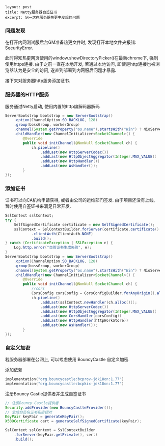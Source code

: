 ```
layout: post
title: Netty服务器自签证书
excerpt: 记一次在服务器热更中发现的问题
```

### 问题发现

在打开内网测试服后台GM准备热更文件时, 发现打开本地文件夹报错: SecurityError. 

此时得知热更网页使用的window.showDirectoryPicker()在最新chrome下, 强制使用https连接. 由于之前一直在本地开发, 若通过本地访问, 即使是http连接也被浏览器认为是安全的访问, 遂直到部署到内网服后问题才暴露.

接下来对服务器http服务添加证书.

### 服务器的HTTP服务

服务通过Netty启动, 使用内置的http编解码器解码

```java
ServerBootstrap bootstrap = new ServerBootstrap()
    .option(ChannelOption.SO_BACKLOG, 128)
    .group(bossGroup, workerGroup)
    .channel(System.getProperty("os.name").startsWith("Win") ? NioServerSocketChannel.class : EpollServerSocketChannel.class)
    .childHandler(new ChannelInitializer<SocketChannel>() {
        @Override
        public void initChannel(@NonNull SocketChannel ch) {
            ch.pipeline()
                .addLast(new HttpServerCodec())
                .addLast(new HttpObjectAggregator(Integer.MAX_VALUE))
                .addLast(new HttpHandler())
                .addLast(new WsHandler());
        }
});
```

### 添加证书

证书可以向CA机构申请获得, 或者由公司的运维部门签发. 由于项目还没有上线, 暂时使用自签证书来满足日常开发.

```java
SslContext sslContext;
try {
    SelfSignedCertificate certificate = new SelfSignedCertificate();
    sslContext = SslContextBuilder.forServer(certificate.certificate(), certificate.privateKey())
            .clientAuth(ClientAuth.NONE)
            .build();
} catch (CertificateException | SSLException e) {
    Log.http.error("自签证书生成失败", e);
}
ServerBootstrap bootstrap = new ServerBootstrap()
    .option(ChannelOption.SO_BACKLOG, 128)
    .group(bossGroup, workerGroup)
    .channel(System.getProperty("os.name").startsWith("Win") ? NioServerSocketChannel.class : EpollServerSocketChannel.class)
    .childHandler(new ChannelInitializer<SocketChannel>() {
        @Override
        public void initChannel(@NonNull SocketChannel ch) {
            //cors
            CorsConfig corsConfig = CorsConfigBuilder.forAnyOrigin().allowNullOrigin().allowCredentials().build();
            ch.pipeline()
                .addLast(sslContext.newHandler(ch.alloc()));
                .addLast(new HttpServerCodec())
                .addLast(new HttpObjectAggregator(Integer.MAX_VALUE))
                .addLast(new CorsHandler(corsConfig))
                .addLast(new HttpHandler(httpWorkStore))
                .addLast(new WsHandler());
        }
});
```

### 自定义加密

若服务器部署在公网上, 可以考虑使用 BouncyCastle 自定义加密.

添加依赖

```kotlin
implementation("org.bouncycastle:bcprov-jdk18on:1.77")
implementation("org.bouncycastle:bcpkix-jdk18on:1.77")
```

注册Bouncy Castle提供者并生成自签证书

```java
// 注册Bouncy Castle提供者
Security.addProvider(new BouncyCastleProvider());
// 生成自签名证书和密钥对
KeyPair keyPair = generateKeyPair();
X509Certificate cert = generateSelfSignedCertificate(keyPair);

SslContext sslContext = SslContextBuilder
    .forServer(keyPair.getPrivate(), cert)
    .build();
```

